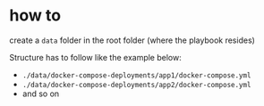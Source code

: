 # how to

create a `data` folder in the root folder (where the playbook resides)

Structure has to follow like the example below:

- `./data/docker-compose-deployments/app1/docker-compose.yml`
- `./data/docker-compose-deployments/app2/docker-compose.yml`
-  and so on
